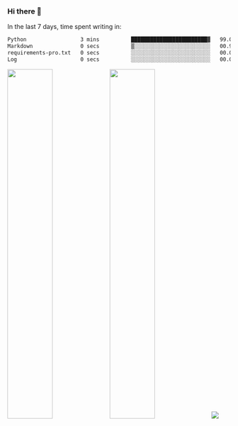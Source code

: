 ### Hi there 👋

In the last 7 days, time spent writing in:

<!--START_SECTION:waka-->

```txt
Python                 3 mins          ████████████████████████▓   99.03 %
Markdown               0 secs          ▒░░░░░░░░░░░░░░░░░░░░░░░░   00.91 %
requirements-pro.txt   0 secs          ░░░░░░░░░░░░░░░░░░░░░░░░░   00.03 %
Log                    0 secs          ░░░░░░░░░░░░░░░░░░░░░░░░░   00.03 %
```

<!--END_SECTION:waka-->

<img src="https://wakatime.com/share/@jimtje/5d0c92de-08f8-4a72-8f2f-6a9693d1e318.svg" width=45% height=45%> <img src="https://wakatime.com/share/@jimtje/501498ae-bda5-4da7-a89d-b40bcdd5556d.svg" width=45% height=45%>
![](https://hit.yhype.me/github/profile?user_id=43537315)
